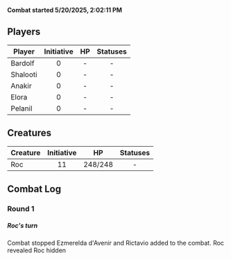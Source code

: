 **Combat started 5/20/2025, 2:02:11 PM**


## Players
| Player | Initiative | HP | Statuses |
| --- | :-: | :-: | :-: |
| Bardolf | 0 | - | - |
| Shalooti | 0 | - | - |
| Anakir | 0 | - | - |
| Elora | 0 | - | - |
| Pelanil | 0 | - | - |
## Creatures
| Creature | Initiative  | HP | Statuses |
| --- | :-: | :-: | :-: |
| Roc | 11 | 248/248 | - |


## Combat Log

### Round 1

##### Roc's turn
Combat stopped
Ezmerelda d'Avenir and Rictavio added to the combat.
Roc revealed
Roc hidden
